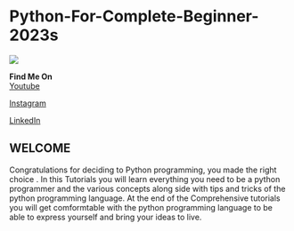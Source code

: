 # Python-For-Complete-Beginner-2023s

<img src="https://bs-uploads.toptal.io/blackfish-uploads/components/blog_post_page/content/cover_image_file/cover_image/1102113/0707-A_Python_Introduction-Waldek_Newsletter___blog-c6b0a0bace184749a9522dad0019446f-bfc6550ab26713c7ba4f71483a932bac.png"/>

**Find Me On**
<br>
[Youtube](https://www.youtube.com/@dky_code)

[Instagram]( https://www.instagram.com/dky_code/)

[LinkedIn](https://www.linkedin.com/in/dickson-kwasi-yankey-29433217b/)

## WELCOME 

Congratulations for deciding to Python programming, you made the right choice . In this Tutorials you will learn everything you need to be a python programmer and the various concepts along side with tips and tricks of the python programming language. At the end of the Comprehensive tutorials you will get comformtable with the python programming language to be able to express yourself and bring your ideas to live.


